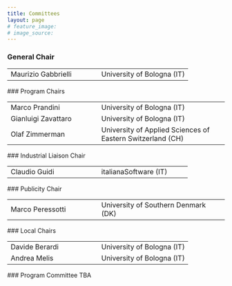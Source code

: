 ```yaml
---
title: Committees
layout: page
# feature_image: 
# image_source: 
---
```


<div class="container"></div>

<!-- Order names alphabetically by surname -->

<style> td{min-width:12em} td+td{padding-left:10px;}</style>

### General Chair
<table>
  <tbody>
    <tr><td>Maurizio Gabbrielli  </td><td>University of Bologna (IT)</td></tr>
  </tbody>
</table>
### Program Chairs
<table>
  <tbody>
    <tr><td>Marco Prandini       </td><td>University of Bologna (IT)</td></tr>
    <tr><td>Gianluigi Zavattaro  </td><td>University of Bologna (IT)</td></tr>
    <tr><td>Olaf Zimmerman       </td><td>University of Applied Sciences of Eastern Switzerland (CH)</td></tr>
  </tbody>
</table>
###	Industrial Liaison Chair
<table>
  <tbody>
    <tr><td>Claudio Guidi        </td><td>italianaSoftware (IT)</td></tr>
  </tbody>
</table>
### Publicity Chair
<table>
  <tbody>
    <tr><td>Marco Peressotti     </td><td>University of Southern Denmark (DK)</td></tr>
  </tbody>
</table>
### Local Chairs
<table>
  <tbody>
    <tr><td>Davide Berardi       </td><td>University of Bologna (IT)</td></tr>
    <tr><td>Andrea Melis         </td><td>University of Bologna (IT)</td></tr>
  </tbody>
</table>
### Program Committee
TBA